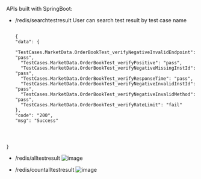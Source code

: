 APIs built with SpringBoot:

- /redis/searchtestresult
  User can search test result by test case name

  <code>
  {
  "data": {
    "TestCases.MarketData.OrderBookTest_verifyNegativeInvalidEndpoint": "pass",
    "TestCases.MarketData.OrderBookTest_verifyPositive": "pass",
    "TestCases.MarketData.OrderBookTest_verifyNegativeMissingInstId": "pass",
    "TestCases.MarketData.OrderBookTest_verifyResponseTime": "pass",
    "TestCases.MarketData.OrderBookTest_verifyNegativeInvalidInstId": "pass",
    "TestCases.MarketData.OrderBookTest_verifyNegativeInvalidMethod": "pass",
    "TestCases.MarketData.OrderBookTest_verifyRateLimit": "fail"
  },
  "code": "200",
  "msg": "Success"
}
</code>

- /redis/alltestresult
![image](https://github.com/user-attachments/assets/c8ce935b-2d07-45b1-8000-671123325365)

- /redis/countalltestresult
![image](https://github.com/user-attachments/assets/0302db89-9dd5-4476-8e72-0185718bf9f9)


  
